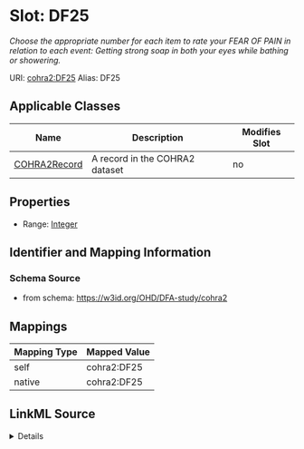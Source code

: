 

# Slot: DF25 


_Choose the appropriate number for each item to rate your FEAR OF PAIN in relation to each event: Getting strong soap in both your eyes while bathing or showering._





URI: [cohra2:DF25](https://w3id.org/OHD/DFA-study/cohra2/DF25)
Alias: DF25

<!-- no inheritance hierarchy -->





## Applicable Classes

| Name | Description | Modifies Slot |
| --- | --- | --- |
| [COHRA2Record](COHRA2Record.md) | A record in the COHRA2 dataset |  no  |







## Properties

* Range: [Integer](Integer.md)





## Identifier and Mapping Information







### Schema Source


* from schema: https://w3id.org/OHD/DFA-study/cohra2




## Mappings

| Mapping Type | Mapped Value |
| ---  | ---  |
| self | cohra2:DF25 |
| native | cohra2:DF25 |




## LinkML Source

<details>
```yaml
name: DF25
description: 'Choose the appropriate number for each item to rate your FEAR OF PAIN
  in relation to each event: Getting strong soap in both your eyes while bathing or
  showering.'
from_schema: https://w3id.org/OHD/DFA-study/cohra2
rank: 1000
alias: DF25
domain_of:
- COHRA2Record
range: integer

```
</details>